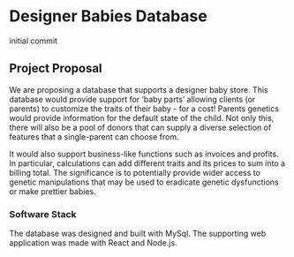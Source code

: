 # Designer Babies Database
initial commit

## Project Proposal
We are proposing a database that supports a designer baby store. This database would provide support for ‘baby parts’ allowing clients (or parents) to customize the traits of their baby - for a cost! Parents genetics would provide information for the default state of the child. Not only this, there will also be a pool of donors that can supply a diverse selection of features that a single-parent can choose from.

It would also support business-like functions such as invoices and profits. In particular, calculations can add different traits and its prices to sum into a billing total. The significance is to potentially provide wider access to genetic manipulations that may be used to eradicate genetic dysfunctions or make prettier babies. 

### Software Stack

The database was designed and built with MySql. The supporting web application was made with React and Node.js.